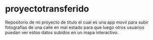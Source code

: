 # proyectotransferido

Repositorio de mi proyecto de titulo el cual es una app movil para subir fotografias de una calle en mal estado para que luego otros usuarios puedan ver estos datos subidos en un mapa interactivo.
